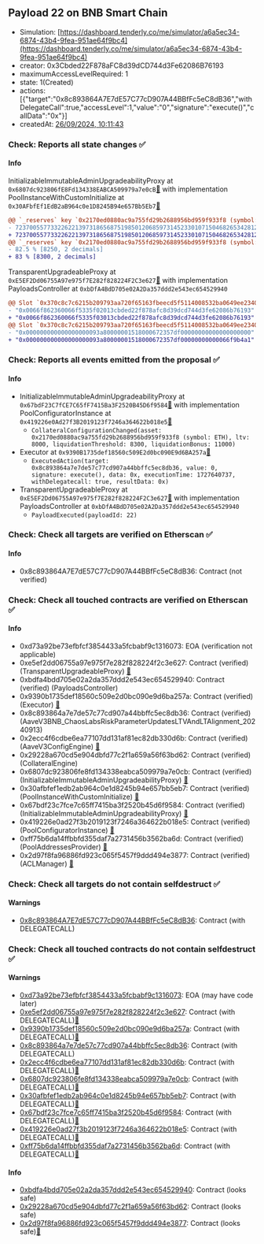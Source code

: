 ## Payload 22 on BNB Smart Chain

- Simulation: [https://dashboard.tenderly.co/me/simulator/a6a5ec34-6874-43b4-9fea-951ae64f9bc4](https://dashboard.tenderly.co/me/simulator/a6a5ec34-6874-43b4-9fea-951ae64f9bc4)
- creator: 0x3Cbded22F878aFC8d39dCD744d3Fe62086B76193
- maximumAccessLevelRequired: 1
- state: 1(Created)
- actions: [{"target":"0x8c893864A7E7dE57C77cD907A44BBfFc5eC8dB36","withDelegateCall":true,"accessLevel":1,"value":"0","signature":"execute()","callData":"0x"}]
- createdAt: [26/09/2024, 10:11:43](https://bscscan.com/tx/0xac07fff3625bcba7da46ed281b54ae066d175cd622e27b16e2d524cfd42957d3)

### Check: Reports all state changes :white_check_mark:

#### Info


InitializableImmutableAdminUpgradeabilityProxy at `0x6807dc923806fE8Fd134338EABCA509979a7e0cB`[:ghost:](https://github.com/bgd-labs/aave-address-book "AaveV3BNB.POOL") with implementation PoolInstanceWithCustomInitialize at `0x30AFbfEf1EdB2aB964c0e1D8245B94e657Bb5Eb7`[:ghost:](https://github.com/bgd-labs/aave-address-book "AaveV3BNB.POOL_IMPL")
```diff
@@ `_reserves` key `0x2170ed0880ac9a755fd29b2688956bd959f933f8 (symbol: ETH).configuration.data` @@
- 7237005577332262213973186568751985012068597314523301071504682653428123049792
+ 7237005577332262213973186568751985012068597314523301071504682653428126326592
@@ `_reserves` key `0x2170ed0880ac9a755fd29b2688956bd959f933f8 (symbol: ETH).configuration.data_decoded.liquidationThreshold` @@
- 82.5 % [8250, 2 decimals]
+ 83 % [8300, 2 decimals]
```

TransparentUpgradeableProxy at `0xE5EF2Dd06755A97e975f7E282f828224F2C3e627`[:ghost:](https://github.com/bgd-labs/aave-address-book "GovernanceV3BNB.PAYLOADS_CONTROLLER") with implementation PayloadsController at `0xbDfA4BdD705e02A2Da357ddd2e543ec654529940`
```diff
@@ Slot `0x370c8c7c6215b209793aa720f65163fbeecd5f5114008532ba0649ee23405402` @@
- "0x0066f862360066f5335f02013cbded22f878afc8d39dcd744d3fe62086b76193"
+ "0x0066f862360066f5335f03013cbded22f878afc8d39dcd744d3fe62086b76193"
@@ Slot `0x370c8c7c6215b209793aa720f65163fbeecd5f5114008532ba0649ee23405403` @@
- "0x000000000000000000093a80000001518000672357df00000000000000000000"
+ "0x000000000000000000093a80000001518000672357df00000000000066f9b4a1"
```


### Check: Reports all events emitted from the proposal :white_check_mark:

#### Info

- InitializableImmutableAdminUpgradeabilityProxy at `0x67bdF23C7fCE7C65fF7415Ba3F2520B45D6f9584`[:ghost:](https://github.com/bgd-labs/aave-address-book "AaveV3BNB.POOL_CONFIGURATOR") with implementation PoolConfiguratorInstance at `0x419226e0Ad27f3B2019123f7246a364622b018e5`[:ghost:](https://github.com/bgd-labs/aave-address-book "AaveV3BNB.POOL_CONFIGURATOR_IMPL")
  - `CollateralConfigurationChanged(asset: 0x2170ed0880ac9a755fd29b2688956bd959f933f8 (symbol: ETH), ltv: 8000, liquidationThreshold: 8300, liquidationBonus: 11000)`
- Executor at `0x9390B1735def18560c509E2d0bc090E9d6BA257a`[:ghost:](https://github.com/bgd-labs/aave-address-book "AaveV3BNB.ACL_ADMIN, GovernanceV3BNB.EXECUTOR_LVL_1")
  - `ExecutedAction(target: 0x8c893864a7e7de57c77cd907a44bbffc5ec8db36, value: 0, signature: execute(), data: 0x, executionTime: 1727640737, withDelegatecall: true, resultData: 0x)`
- TransparentUpgradeableProxy at `0xE5EF2Dd06755A97e975f7E282f828224F2C3e627`[:ghost:](https://github.com/bgd-labs/aave-address-book "GovernanceV3BNB.PAYLOADS_CONTROLLER") with implementation PayloadsController at `0xbDfA4BdD705e02A2Da357ddd2e543ec654529940`
  - `PayloadExecuted(payloadId: 22)`

### Check: Check all targets are verified on Etherscan :white_check_mark:

#### Info

- 0x8c893864A7E7dE57C77cD907A44BBfFc5eC8dB36: Contract (not verified) 

### Check: Check all touched contracts are verified on Etherscan :white_check_mark:

#### Info

- 0xd73a92be73efbfcf3854433a5fcbabf9c1316073: EOA (verification not applicable)
- 0xe5ef2dd06755a97e975f7e282f828224f2c3e627: Contract (verified) (TransparentUpgradeableProxy) [:ghost:](https://github.com/bgd-labs/aave-address-book "GovernanceV3BNB.PAYLOADS_CONTROLLER")
- 0xbdfa4bdd705e02a2da357ddd2e543ec654529940: Contract (verified) (PayloadsController) 
- 0x9390b1735def18560c509e2d0bc090e9d6ba257a: Contract (verified) (Executor) [:ghost:](https://github.com/bgd-labs/aave-address-book "AaveV3BNB.ACL_ADMIN, GovernanceV3BNB.EXECUTOR_LVL_1")
- 0x8c893864a7e7de57c77cd907a44bbffc5ec8db36: Contract (verified) (AaveV3BNB_ChaosLabsRiskParameterUpdatesLTVAndLTAlignment_20240913) 
- 0x2ecc4f6cdbe6ea77107dd131af81ec82db330d6b: Contract (verified) (AaveV3ConfigEngine) [:ghost:](https://github.com/bgd-labs/aave-address-book "AaveV3BNB.CONFIG_ENGINE")
- 0x29228a670cd5e904dbfd77c2f1a659a56f63bd62: Contract (verified) (CollateralEngine) 
- 0x6807dc923806fe8fd134338eabca509979a7e0cb: Contract (verified) (InitializableImmutableAdminUpgradeabilityProxy) [:ghost:](https://github.com/bgd-labs/aave-address-book "AaveV3BNB.POOL")
- 0x30afbfef1edb2ab964c0e1d8245b94e657bb5eb7: Contract (verified) (PoolInstanceWithCustomInitialize) [:ghost:](https://github.com/bgd-labs/aave-address-book "AaveV3BNB.POOL_IMPL")
- 0x67bdf23c7fce7c65ff7415ba3f2520b45d6f9584: Contract (verified) (InitializableImmutableAdminUpgradeabilityProxy) [:ghost:](https://github.com/bgd-labs/aave-address-book "AaveV3BNB.POOL_CONFIGURATOR")
- 0x419226e0ad27f3b2019123f7246a364622b018e5: Contract (verified) (PoolConfiguratorInstance) [:ghost:](https://github.com/bgd-labs/aave-address-book "AaveV3BNB.POOL_CONFIGURATOR_IMPL")
- 0xff75b6da14ffbbfd355daf7a2731456b3562ba6d: Contract (verified) (PoolAddressesProvider) [:ghost:](https://github.com/bgd-labs/aave-address-book "AaveV3BNB.POOL_ADDRESSES_PROVIDER")
- 0x2d97f8fa96886fd923c065f5457f9ddd494e3877: Contract (verified) (ACLManager) [:ghost:](https://github.com/bgd-labs/aave-address-book "AaveV3BNB.ACL_MANAGER")

### Check: Check all targets do not contain selfdestruct :white_check_mark:

#### Warnings

- [0x8c893864A7E7dE57C77cD907A44BBfFc5eC8dB36](https://bscscan.com/address/0x8c893864A7E7dE57C77cD907A44BBfFc5eC8dB36): Contract (with DELEGATECALL)

### Check: Check all touched contracts do not contain selfdestruct :white_check_mark:

#### Warnings

- [0xd73a92be73efbfcf3854433a5fcbabf9c1316073](https://bscscan.com/address/0xd73a92be73efbfcf3854433a5fcbabf9c1316073): EOA (may have code later)
- [0xe5ef2dd06755a97e975f7e282f828224f2c3e627](https://bscscan.com/address/0xe5ef2dd06755a97e975f7e282f828224f2c3e627): Contract (with DELEGATECALL)[:ghost:](https://github.com/bgd-labs/aave-address-book "GovernanceV3BNB.PAYLOADS_CONTROLLER")
- [0x9390b1735def18560c509e2d0bc090e9d6ba257a](https://bscscan.com/address/0x9390b1735def18560c509e2d0bc090e9d6ba257a): Contract (with DELEGATECALL)[:ghost:](https://github.com/bgd-labs/aave-address-book "AaveV3BNB.ACL_ADMIN, GovernanceV3BNB.EXECUTOR_LVL_1")
- [0x8c893864a7e7de57c77cd907a44bbffc5ec8db36](https://bscscan.com/address/0x8c893864a7e7de57c77cd907a44bbffc5ec8db36): Contract (with DELEGATECALL)
- [0x2ecc4f6cdbe6ea77107dd131af81ec82db330d6b](https://bscscan.com/address/0x2ecc4f6cdbe6ea77107dd131af81ec82db330d6b): Contract (with DELEGATECALL)[:ghost:](https://github.com/bgd-labs/aave-address-book "AaveV3BNB.CONFIG_ENGINE")
- [0x6807dc923806fe8fd134338eabca509979a7e0cb](https://bscscan.com/address/0x6807dc923806fe8fd134338eabca509979a7e0cb): Contract (with DELEGATECALL)[:ghost:](https://github.com/bgd-labs/aave-address-book "AaveV3BNB.POOL")
- [0x30afbfef1edb2ab964c0e1d8245b94e657bb5eb7](https://bscscan.com/address/0x30afbfef1edb2ab964c0e1d8245b94e657bb5eb7): Contract (with DELEGATECALL)[:ghost:](https://github.com/bgd-labs/aave-address-book "AaveV3BNB.POOL_IMPL")
- [0x67bdf23c7fce7c65ff7415ba3f2520b45d6f9584](https://bscscan.com/address/0x67bdf23c7fce7c65ff7415ba3f2520b45d6f9584): Contract (with DELEGATECALL)[:ghost:](https://github.com/bgd-labs/aave-address-book "AaveV3BNB.POOL_CONFIGURATOR")
- [0x419226e0ad27f3b2019123f7246a364622b018e5](https://bscscan.com/address/0x419226e0ad27f3b2019123f7246a364622b018e5): Contract (with DELEGATECALL)[:ghost:](https://github.com/bgd-labs/aave-address-book "AaveV3BNB.POOL_CONFIGURATOR_IMPL")
- [0xff75b6da14ffbbfd355daf7a2731456b3562ba6d](https://bscscan.com/address/0xff75b6da14ffbbfd355daf7a2731456b3562ba6d): Contract (with DELEGATECALL)[:ghost:](https://github.com/bgd-labs/aave-address-book "AaveV3BNB.POOL_ADDRESSES_PROVIDER")

#### Info

- [0xbdfa4bdd705e02a2da357ddd2e543ec654529940](https://bscscan.com/address/0xbdfa4bdd705e02a2da357ddd2e543ec654529940): Contract (looks safe)
- [0x29228a670cd5e904dbfd77c2f1a659a56f63bd62](https://bscscan.com/address/0x29228a670cd5e904dbfd77c2f1a659a56f63bd62): Contract (looks safe)
- [0x2d97f8fa96886fd923c065f5457f9ddd494e3877](https://bscscan.com/address/0x2d97f8fa96886fd923c065f5457f9ddd494e3877): Contract (looks safe)[:ghost:](https://github.com/bgd-labs/aave-address-book "AaveV3BNB.ACL_MANAGER")

